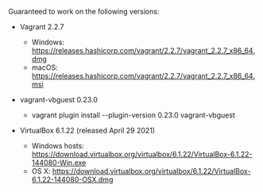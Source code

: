 Guaranteed to work on the following versions:

- Vagrant 2.2.7
    - Windows: https://releases.hashicorp.com/vagrant/2.2.7/vagrant_2.2.7_x86_64.dmg
    - macOS: https://releases.hashicorp.com/vagrant/2.2.7/vagrant_2.2.7_x86_64.msi

- vagrant-vbguest 0.23.0
    - vagrant plugin install --plugin-version 0.23.0 vagrant-vbguest

- VirtualBox 6.1.22 (released April 29 2021)
    - Windows hosts: https://download.virtualbox.org/virtualbox/6.1.22/VirtualBox-6.1.22-144080-Win.exe
    - OS X: https://download.virtualbox.org/virtualbox/6.1.22/VirtualBox-6.1.22-144080-OSX.dmg


